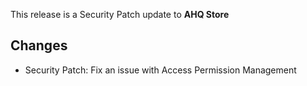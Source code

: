 This release is a Security Patch update to **AHQ Store**

## Changes

- Security Patch: Fix an issue with Access Permission Management
